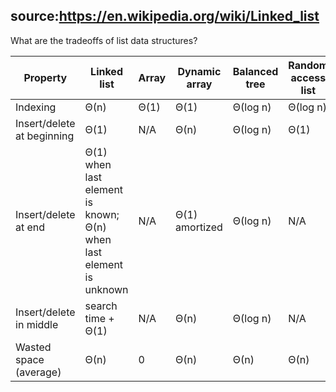 source:https://en.wikipedia.org/wiki/Linked_list
---
What are the tradeoffs of list data structures?
<!--question-->

Property | Linked list | Array | Dynamic array | Balanced tree | Random access list | Hashed array
|-|-|-|-|-|-|-
Indexing | Θ(n) | Θ(1) | Θ(1) | Θ(log n) | Θ(log n) | Θ(1)
Insert/delete at beginning | Θ(1) | N/A | Θ(n) | Θ(log n) | Θ(1) | Θ(n)
Insert/delete at end | Θ(1) when last element is known; Θ(n) when last element is unknown | N/A | Θ(1) amortized | Θ(log n) | N/A | Θ(1) amortized
Insert/delete in middle | search time + Θ(1) | N/A | Θ(n) | Θ(log n) | N/A | Θ(n)
Wasted space (average) | Θ(n) | 0 | Θ(n) | Θ(n) | Θ(n) | Θ(√n)
